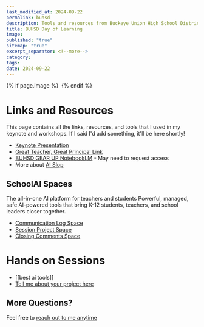 ```yaml
---
last_modified_at: 2024-09-22
permalink: buhsd
description: Tools and resources from Buckeye Union High School District's Day of Learning
title: BUHSD Day of Learning
image: 
published: "true"
sitemap: "true"
excerpt_separator: <!--more-->
category: 
tags: 
date: 2024-09-22
---
```



{% if page.image %} <img src="{{ page.image }}" alt=""> {% endif %}

# Links and Resources

This page contains all the links, resources, and tools that I used in my keynote and workshops. If I said I'd add something, it'll be here shortly!

- [Keynote Presentation]()
- [Great Teacher, Great Principal Link](https://docs.google.com/forms/d/e/1FAIpQLSd1HrFwm9vJw1xn45mAPS3EcAVyINC84YbEUTK5gPBI8W4diQ/viewform?usp=sf_link)
- [BUHSD GEAR UP NotebookLM](https://notebooklm.google.com/notebook/34ae0f8f-6f47-469d-9263-633edae441ae?pli=1) - May need to request access
- More about [AI Slop](https://simonwillison.net/2024/May/8/slop/)

## SchoolAI Spaces
The all-in-one AI platform for teachers and students
Powerful, managed, safe AI-powered tools that bring K-12 students, teachers, and school leaders closer together.
- [Communication Log Space](https://app.schoolai.com/student-space?code=CEGW)
- [Session Project Space](https://app.schoolai.com/student-space?code=A3FK)
- [Closing Comments Space](https://app.schoolai.com/student-space?code=FU9M)


# Hands on Sessions
- [[best ai tools]]
- [Tell me about your project here](https://app.schoolai.com/student-space?code=O7NB)


## More Questions? 
Feel free to [reach out to me anytime](mailto:jethro@transformativeprincipal.com)